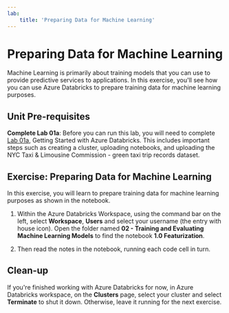 ```yaml
---
lab:
    title: 'Preparing Data for Machine Learning'
---
```

# Preparing Data for Machine Learning

Machine Learning is primarily about training models that you can use to provide predictive services to applications. In this exercise, you'll see how you can use Azure Databricks to prepare training data for machine learning purposes.

## Unit Pre-requisites

**Complete Lab 01a**: Before you can run this lab, you will need to complete [Lab 01a](https://github.com/MicrosoftLearning/dp-090-databricks-ml/blob/master/Instructions/Labs/01a-introduction-to-azure-databricks.md), Getting Started with Azure Databricks.  This includes important steps such as creating a cluster, uploading notebooks, and uploading the NYC Taxi & Limousine Commission - green taxi trip records dataset.

## Exercise: Preparing Data for Machine Learning

In this exercise, you will learn to prepare training data for machine learning purposes as shown in the notebook.

1. Within the Azure Databricks Workspace, using the command bar on the left, select **Workspace**, **Users** and select your username (the entry with house icon). Open the folder named **02 - Training and Evaluating Machine Learning Models** to find the notebook **1.0 Featurization**.

1. Then read the notes in the notebook, running each code cell in turn.

## Clean-up

If you're finished working with Azure Databricks for now, in Azure Databricks workspace, on the **Clusters** page, select your cluster and select **Terminate** to shut it down. Otherwise, leave it running for the next exercise.
